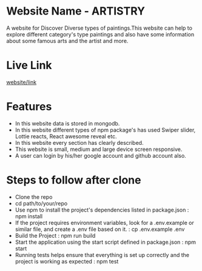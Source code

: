 
# Website Name - ARTISTRY

A website for Discover Diverse types of paintings.This website  can help to explore different category's type paintings and also have some information about some famous arts and the artist and more.


# Live Link

[website/link](https://assignment-10-ceab3.web.app)

# Features


- In this website data is stored in mongodb. 
- In this website different types of npm package's  has used Swiper slider, Lottie reacts, React awesome reveal etc.
- In this website every section has clearly described.
- This website is small, medium and large device screen responsive.
- A user can login by his/her google account and github account also.


# Steps to follow after clone


- Clone the repo
- cd path/to/your/repo
- Use npm  to install the project's dependencies listed in package.json  :  npm install
- If the project requires environment variables, look for a .env.example or similar file, and create a .env file based on it.  :  cp .env.example .env
- Build the Project :  npm run build
- Start the application using the start script defined in package.json  :  npm start
- Running tests helps ensure that everything is set up correctly and the project is working as expected  :  npm test






